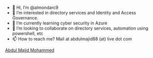 - 👋 Hi, I’m @almondarc9
- 👀 I’m interested in directory services and Identity and Access Governance.
- 🌱 I’m currently learning cyber security in Azure
- 💞️ I’m looking to collaborate on directory services, automation using powershell, etc
- 📫 How to reach me? Mail at abdulmajid88 (at) live dot com

<!---
almondarc9/almondarc9 is a ✨ special ✨ repository because its `README.md` (this file) appears on your GitHub profile.
You can click the Preview link to take a look at your changes.
--->
<script src="https://platform.linkedin.com/badges/js/profile.js" async defer type="text/javascript"></script>
<div class="badge-base LI-profile-badge" data-locale="en_US" data-size="medium" data-theme="light" data-type="HORIZONTAL" data-vanity="3bdulmajid" data-version="v1"><a class="badge-base__link LI-simple-link" href="https://in.linkedin.com/in/3bdulmajid?trk=profile-badge">Abdul Majid Mohammed</a></div>
              
